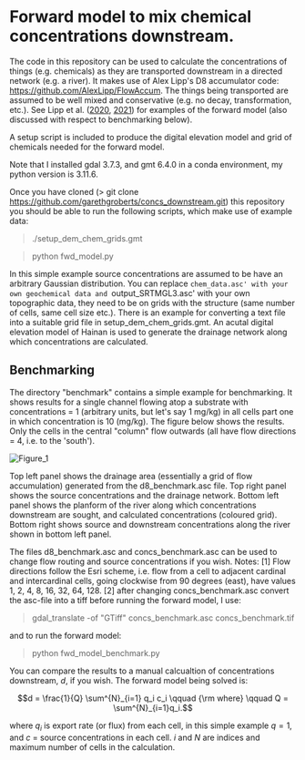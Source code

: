 # Forward model to mix chemical concentrations downstream. 

The code in this repository can be used to calculate the concentrations of things (e.g. chemicals) as they are transported downstream in a directed network (e.g. a river). It makes use of Alex Lipp's D8 accumulator code: https://github.com/AlexLipp/FlowAccum. The things being transported are assumed to be well mixed and conservative (e.g. no decay, transformation, etc.). See Lipp et al. ([2020](https://agupubs.onlinelibrary.wiley.com/doi/full/10.1029/2020JF005700), [2021](https://agupubs.onlinelibrary.wiley.com/doi/full/10.1029/2021GC009838)) for examples of the forward model (also discussed with respect to benchmarking below).  

A setup script is included to produce the digital elevation model and grid of chemicals needed for the forward model. 

Note that I installed gdal 3.7.3, and gmt 6.4.0 in a conda environment, my python version is 3.11.6.

Once you have cloned (> git clone https://github.com/garethgroberts/concs_downstream.git) this repository you should be able to run the following scripts, which make use of example data:

> ./setup_dem_chem_grids.gmt

> python fwd_model.py

In this simple example source concentrations are assumed to be have an arbitrary Gaussian distribution. You can replace `chem_data.asc' with your own geochemical data and `output_SRTMGL3.asc' with your own topographic data, they need to be on grids with the structure (same number of cells, same cell size etc.). There is an example for converting a text file into a suitable grid file in setup_dem_chem_grids.gmt. An acutal digital elevation model of Hainan is used to generate the drainage network along which concentrations are calculated. 


## Benchmarking

The directory "benchmark" contains a simple example for benchmarking. It shows results for a single channel flowing atop a substrate with concentrations = 1 (arbitrary units, but let's say 1 mg/kg) in all cells part one in which concentration is 10 (mg/kg). The figure below shows the results. Only the cells in the central "column" flow outwards (all have flow directions = 4, i.e. to the 'south'). 

![Figure_1](https://github.com/garethgroberts/concs_downstream/assets/11752321/6cacd0ca-9546-4766-a3c6-063cc4fb8319)

Top left panel shows the drainage area (essentially a grid of flow accumulation) generated from the d8_benchmark.asc file. Top right panel shows the source concentrations and the drainage network. Bottom left panel shows the planform of the river along which concentrations downstream are sought, and calculated concentrations (coloured grid). Bottom right shows source and downstream concentrations along the river shown in bottom left panel. 

The files d8_benchmark.asc and concs_benchmark.asc can be used to change flow routing and source concentrations if you wish. Notes: [1] Flow directions follow the Esri scheme, i.e. flow from a cell to adjacent cardinal and intercardinal cells, going clockwise from 90 degrees (east), have values 1, 2, 4, 8, 16, 32, 64, 128. [2] after changing concs_benchmark.asc convert the asc-file into a tiff before running the forward model, I use: 

> gdal_translate -of "GTiff" concs_benchmark.asc concs_benchmark.tif

and to run the forward model: 

> python fwd_model_benchmark.py

You can compare the results to a manual calcualtion of concentrations downstream, $d$, if you wish. The forward model being solved is:
```math
d = \frac{1}{Q} \sum^{N}_{i=1} q_i c_i \qquad {\rm where} \qquad Q = \sum^{N}_{i=1}q_i.
```
where $` q_i `$ is export rate (or flux) from each cell, in this simple example $q = 1$, and $c$ = source concentrations in each cell. $i$ and $N$ are indices and maximum number of cells in the calculation. 
